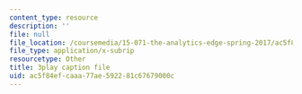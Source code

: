 ```yaml
---
content_type: resource
description: ''
file: null
file_location: /coursemedia/15-071-the-analytics-edge-spring-2017/ac5f84efcaaa77ae592281c67679000c_4bsc1II5KK0.srt
file_type: application/x-subrip
resourcetype: Other
title: 3play caption file
uid: ac5f84ef-caaa-77ae-5922-81c67679000c
---
```

